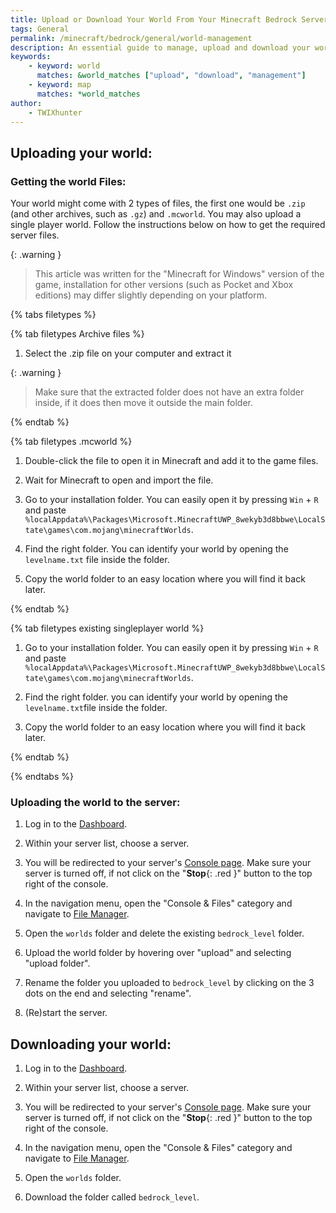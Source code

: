 ```yaml
---
title: Upload or Download Your World From Your Minecraft Bedrock Server
tags: General
permalink: /minecraft/bedrock/general/world-management
description: An essential guide to manage, upload and download your world to and from your server.
keywords:
    - keyword: world
      matches: &world_matches ["upload", "download", "management"]
    - keyword: map
      matches: *world_matches
author:
    - TWIXhunter
---
```

## Uploading your world:

### Getting the world Files:
Your world might come with 2 types of files, the first one would be `.zip` (and other archives, such as `.gz`) and `.mcworld`. You may also upload a single player world.
Follow the instructions below on how to get the required server files.

{: .warning }
> This article was written for the "Minecraft for Windows" version of the game, installation for other versions (such as Pocket and Xbox editions) may differ slightly depending on your platform.

{% tabs filetypes %}


{% tab filetypes  Archive files %}

1. Select the .zip file on your computer and extract it

{: .warning }
> Make sure that the extracted folder does not have an extra folder inside, if it does then move it outside the main folder. 

{% endtab %}


{% tab filetypes .mcworld %}

1. Double-click the file to open it in Minecraft and add it to the game files.

2. Wait for Minecraft to open and import the file.

3. Go to your installation folder. You can easily open it by pressing `Win` + `R` and paste `%localAppdata%\Packages\Microsoft.MinecraftUWP_8wekyb3d8bbwe\LocalState\games\com.mojang\minecraftWorlds`.

4. Find the right folder. You can identify your world by opening the `levelname.txt` file inside the folder.

5. Copy the world folder to an easy location where you will find it back later.

{% endtab %}



{% tab filetypes existing singleplayer world %}

1. Go to your installation folder. You can easily open it by pressing `Win` + `R` and paste `%localAppdata%\Packages\Microsoft.MinecraftUWP_8wekyb3d8bbwe\LocalState\games\com.mojang\minecraftWorlds`.

2. Find the right folder. you can identify your world by opening the `levelname.txt`file inside the folder.

3. Copy the world folder to an easy location where you will find it back later.

{% endtab %}


{% endtabs %}


### Uploading the world to the server:

1. Log in to the [Dashboard](https://client.falixnodes.net/).

2. Within your server list, choose a server.

3. You will be redirected to your server's [Console page](https://client.falixnodes.net/server/console). Make sure your server is turned off, if not click on the "**Stop**{: .red }" button to the top right of the console.

4. In the navigation menu, open the "Console & Files" category and navigate to [File Manager](https://client.falixnodes.net/server/filemanager).

5. Open the `worlds` folder and delete the existing `bedrock_level` folder.

6. Upload the world folder by hovering over "upload" and selecting "upload folder".

7. Rename the folder you uploaded to `bedrock_level` by clicking on the 3 dots on the end and selecting "rename".

8. (Re)start the server.

## Downloading your world:

1. Log in to the [Dashboard](https://client.falixnodes.net/).

2. Within your server list, choose a server.

3. You will be redirected to your server's [Console page](https://client.falixnodes.net/server/console). Make sure your server is turned off, if not click on the "**Stop**{: .red }" button to the top right of the console.

4. In the navigation menu, open the "Console & Files" category and navigate to [File Manager](https://client.falixnodes.net/server/filemanager).

5. Open the `worlds` folder.

6. Download the folder called `bedrock_level`.
